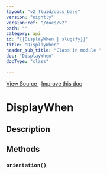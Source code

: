 ```yaml
---
layout: "v2_fluid/docs_base"
version: "nightly"
versionHref: "/docs/v2"
path: ""
category: api
id: "{{DisplayWhen | slugify}}"
title: "DisplayWhen"
header_sub_title: "Class in module "
doc: "DisplayWhen"
docType: "class"

---
```





<div class="improve-docs">
  <a href='http://github.com/driftyco/ionic2/tree/master/ionic/components/show-hide-when/show-hide-when.ts#L2'>
    View Source
  </a>
  &nbsp;
  <a href='http://github.com/driftyco/ionic2/edit/master/ionic/components/show-hide-when/show-hide-when.ts#L2'>
    Improve this doc
  </a>

</div>




<h1 class="api-title">


DisplayWhen






</h1>






<h2>Description</h2>







<h2>Methods</h2>

<div id="orientation"></div>

<h3>
<code>orientation()</code>

</h3>










<!-- end content block -->


<!-- end body block -->


